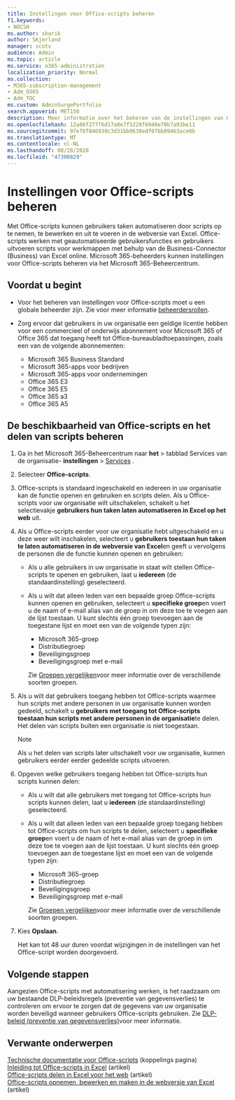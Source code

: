 ```yaml
---
title: Instellingen voor Office-scripts beheren
f1.keywords:
- NOCSH
ms.author: sharik
author: SKjerland
manager: scotv
audience: Admin
ms.topic: article
ms.service: o365-administration
localization_priority: Normal
ms.collection:
- M365-subscription-management
- Adm_O365
- Adm_TOC
ms.custom: AdminSurgePortfolio
search.appverid: MET150
description: Meer informatie over het beheren van de instellingen van Office-scripts voor gebruikers in uw organisatie.
ms.openlocfilehash: 12a80f277f6d17a8e7f5228f6948e70b7a93be11
ms.sourcegitcommit: 97ef8f846939c3d31bb0638edf07bb89463ace0b
ms.translationtype: MT
ms.contentlocale: nl-NL
ms.lasthandoff: 08/28/2020
ms.locfileid: "47300829"
---
```

# <a name="manage-office-scripts-settings"></a>Instellingen voor Office-scripts beheren

Met Office-scripts kunnen gebruikers taken automatiseren door scripts op te nemen, te bewerken en uit te voeren in de webversie van Excel. Office-scripts werken met geautomatiseerde gebruikersfuncties en gebruikers uitvoeren scripts voor werkmappen met behulp van de Business-Connector (Business) van Excel online. Microsoft 365-beheerders kunnen instellingen voor Office-scripts beheren via het Microsoft 365-Beheercentrum.

## <a name="before-you-begin"></a>Voordat u begint

- Voor het beheren van instellingen voor Office-scripts moet u een globale beheerder zijn. Zie voor meer informatie [beheerdersrollen](../add-users/about-admin-roles.md).

- Zorg ervoor dat gebruikers in uw organisatie een geldige licentie hebben voor een commercieel of onderwijs abonnement voor Microsoft 365 of Office 365 dat toegang heeft tot Office-bureaubladtoepassingen, zoals een van de volgende abonnementen:

    - Microsoft 365 Business Standard
    - Microsoft 365-apps voor bedrijven
    - Microsoft 365-apps voor ondernemingen
    - Office 365 E3
    - Office 365 E5
    - Office 365 a3
    - Office 365 A5

## <a name="manage-availability-of-office-scripts-and-sharing-of-scripts"></a>De beschikbaarheid van Office-scripts en het delen van scripts beheren

1. Ga in het Microsoft 365-Beheercentrum naar **het** \> tabblad Services van de organisatie- **instellingen** \> <a href="https://go.microsoft.com/fwlink/p/?linkid=2053743" target="_blank">Services</a> .

2. Selecteer **Office-scripts**.

3. Office-scripts is standaard ingeschakeld en iedereen in uw organisatie kan de functie openen en gebruiken en scripts delen. Als u Office-scripts voor uw organisatie wilt uitschakelen, schakelt u het selectievakje **gebruikers hun taken laten automatiseren in Excel op het web** uit.

4. Als u Office-scripts eerder voor uw organisatie hebt uitgeschakeld en u deze weer wilt inschakelen, selecteert u **gebruikers toestaan hun taken te laten automatiseren in de webversie van Excel**en geeft u vervolgens de personen die de functie kunnen openen en gebruiken:

    - Als u alle gebruikers in uw organisatie in staat wilt stellen Office-scripts te openen en gebruiken, laat u **iedereen** (de standaardinstelling) geselecteerd. 

    - Als u wilt dat alleen leden van een bepaalde groep Office-scripts kunnen openen en gebruiken, selecteert u **specifieke groep**en voert u de naam of e-mail alias van de groep in om deze toe te voegen aan de lijst toestaan. U kunt slechts één groep toevoegen aan de toegestane lijst en moet een van de volgende typen zijn:
        - Microsoft 365-groep
        - Distributiegroep
        - Beveiligingsgroep
        - Beveiligingsgroep met e-mail
    
        Zie [Groepen vergelijken](../create-groups/compare-groups.md)voor meer informatie over de verschillende soorten groepen.

5. Als u wilt dat gebruikers toegang hebben tot Office-scripts waarmee hun scripts met andere personen in uw organisatie kunnen worden gedeeld, schakelt u **gebruikers met toegang tot Office-scripts toestaan hun scripts met andere personen in de organisatie**te delen. Het delen van scripts buiten een organisatie is niet toegestaan.
 
    > [!NOTE]
    > Als u het delen van scripts later uitschakelt voor uw organisatie, kunnen gebruikers eerder eerder gedeelde scripts uitvoeren.
 
6. Opgeven welke gebruikers toegang hebben tot Office-scripts hun scripts kunnen delen:
    
    - Als u wilt dat alle gebruikers met toegang tot Office-scripts hun scripts kunnen delen, laat u **iedereen** (de standaardinstelling) geselecteerd.

    - Als u wilt dat alleen leden van een bepaalde groep toegang hebben tot Office-scripts om hun scripts te delen, selecteert u **specifieke groep**en voert u de naam of het e-mail alias van de groep in om deze toe te voegen aan de lijst toestaan. U kunt slechts één groep toevoegen aan de toegestane lijst en moet een van de volgende typen zijn:
        - Microsoft 365-groep
        - Distributiegroep
        - Beveiligingsgroep
        - Beveiligingsgroep met e-mail
    
        Zie [Groepen vergelijken](../create-groups/compare-groups.md)voor meer informatie over de verschillende soorten groepen.

7. Kies **Opslaan**.

    Het kan tot 48 uur duren voordat wijzigingen in de instellingen van het Office-script worden doorgevoerd.

## <a name="next-steps"></a>Volgende stappen

Aangezien Office-scripts met automatisering werken, is het raadzaam om uw bestaande DLP-beleidsregels (preventie van gegevensverlies) te controleren om ervoor te zorgen dat de gegevens van uw organisatie worden beveiligd wanneer gebruikers Office-scripts gebruiken. Zie [DLP-beleid (preventie van gegevensverlies)](/power-automate/prevent-data-loss)voor meer informatie.

## <a name="related-content"></a>Verwante onderwerpen

[Technische documentatie voor Office-scripts](/office/dev/scripts/) (koppelings pagina) \
[Inleiding tot Office-scripts in Excel](https://support.microsoft.com/office/9fbe283d-adb8-4f13-a75b-a81c6baf163a) (artikel) \
[Office-scripts delen in Excel voor het web](https://support.microsoft.com/office/226eddbc-3a44-4540-acfe-fccda3d1122b) (artikel) \
[Office-scripts opnemen, bewerken en maken in de webversie van Excel](/office/dev/scripts/tutorials/excel-tutorial) (artikel)